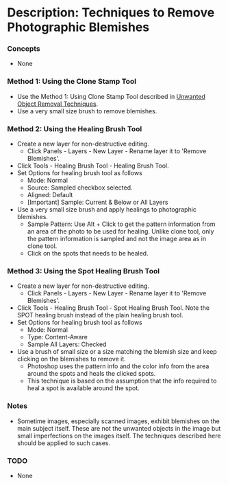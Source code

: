 # Description: Techniques to Remove Photographic Blemishes

### Concepts
* None

### Method 1: Using the Clone Stamp Tool
* Use the Method 1: Using Clone Stamp Tool described in [Unwanted Object Removal Techniques](postprocessing/P005-UnwantedObjectsRemovalTechniques.md).
* Use a very small size brush to remove blemishes.

### Method 2: Using the Healing Brush Tool
* Create a new layer for non-destructive editing.
    - Click Panels - Layers - New Layer - Rename layer it to 'Remove Blemishes'. 
* Click Tools - Healing Brush Tool - Healing Brush Tool.
* Set Options for healing brush tool as follows
    - Mode: Normal
    - Source: Sampled checkbox selected.
    - Aligned: Default
    - [Important] Sample: Current & Below or All Layers
* Use a very small size brush and apply healings to photographic blemishes.
    - Sample Pattern: Use Alt + Click to get the pattern information from an area of the photo to be used for healing.
      Unlike clone tool, only the pattern information is sampled and not the image area as in clone tool.
    - Click on the spots that needs to be healed.    

### Method 3: Using the Spot Healing Brush Tool
* Create a new layer for non-destructive editing.
    - Click Panels - Layers - New Layer - Rename layer it to 'Remove Blemishes'. 
* Click Tools - Healing Brush Tool - Spot Healing Brush Tool. Note the SPOT healing brush instead of the plain healing 
  brush tool.
* Set Options for healing brush tool as follows
    - Mode: Normal
    - Type: Content-Aware
    - Sample All Layers: Checked
* Use a brush of small size or a size matching the blemish size and keep clicking on the blemishes to remove it.
    - Photoshop uses the pattern info and the color info from the area around the spots and heals the clicked spots.
    - This technique is based on the assumption that the info required to heal a spot is available around the spot. 

### Notes
* Sometime images, especially scanned images, exhibit blemishes on the main subject itself. These are not the unwanted 
  objects in the image but small imperfections on the images itself. The techniques described here should be applied to 
  such cases.

### TODO
* None
